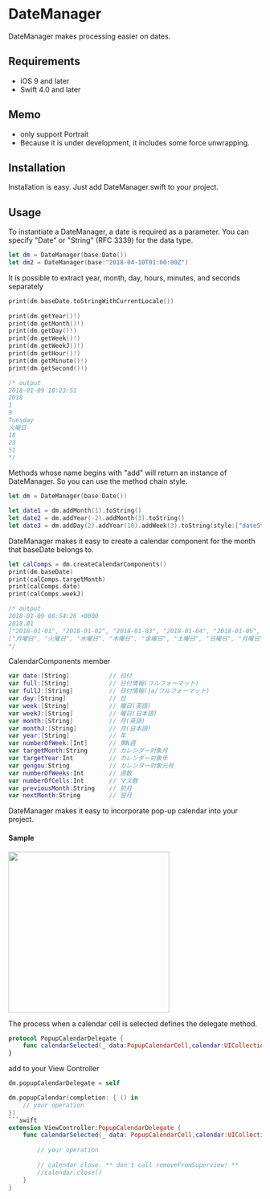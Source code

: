 # DateManager

DateManager makes processing easier on dates.

## Requirements
- iOS 9 and later 
- Swift 4.0 and later

## Memo
- only support Portrait
- Because it is under development, it includes some force unwrapping.

## Installation
Installation is easy. Just add DateManager.swift to your project.

## Usage
To instantiate a DateManager, a date is required as a parameter.
You can specify "Date" or "String" (RFC 3339) for the data type.
```swift
let dm = DateManager(base:Date())
let dm2 = DateManager(base:"2018-04-10T01:00:00Z")
```
It is possible to extract year, month, day, hours, minutes, and seconds separately
```swift
print(dm.baseDate.toStringWithCurrentLocale())
        
print(dm.getYear()!)
print(dm.getMonth()!)
print(dm.getDay()!)
print(dm.getWeek()!)
print(dm.getWeekJ()!)
print(dm.getHour()!)
print(dm.getMinute()!)
print(dm.getSecond()!)

/* output
2018-01-09 18:23:51
2018
1
9
Tuesday
火曜日
18
23
51
*/
```


Methods whose name begins with "add" will return an instance of DateManager. So you can use the method chain style.
```swift
let dm = DateManager(base:Date())

let date1 = dm.addMonth(1).toString()
let date2 = dm.addYear(-2).addMonth(3).toString()
let date3 = dm.addDay(2).addYear(10).addWeek(3).toString(style:["dateStyle":.full])
```

DateManager makes it easy to create a calendar component for the month that baseDate belongs to.
```swift
let calComps = dm.createCalendarComponents()
print(dm.baseDate)
print(calComps.targetMonth)
print(calComps.date)
print(calComps.weekJ)

/* output
2018-01-09 08:54:26 +0000
2018.01
["2018-01-01", "2018-01-02", "2018-01-03", "2018-01-04", "2018-01-05", "2018-01-06", "2018-01-07", "2018-01-08", "2018-01-09", "2018-01-10", "2018-01-11", "2018-01-12", "2018-01-13", "2018-01-14", "2018-01-15", "2018-01-16", "2018-01-17", "2018-01-18", "2018-01-19", "2018-01-20", "2018-01-21", "2018-01-22", "2018-01-23", "2018-01-24", "2018-01-25", "2018-01-26", "2018-01-27", "2018-01-28", "2018-01-29", "2018-01-30", "2018-01-31", "2018-02-01", "2018-02-02", "2018-02-03", "2018-02-04"]
["月曜日", "火曜日", "水曜日", "木曜日", "金曜日", "土曜日", "日曜日", "月曜日", "火曜日", "水曜日", "木曜日", "金曜日", "土曜日", "日曜日", "月曜日", "火曜日", "水曜日", "木曜日", "金曜日", "土曜日", "日曜日", "月曜日", "火曜日", "水曜日", "木曜日", "金曜日", "土曜日", "日曜日", "月曜日", "火曜日", "水曜日", "木曜日", "金曜日", "土曜日", "日曜日"]
*/
```
CalendarComponents member
```swift
var date:[String]           // 日付
var full:[String]           // 日付情報(フルフォーマット)
var fullJ:[String]          // 日付情報(ja/フルフォーマット)
var day:[String]            // 日
var week:[String]           // 曜日(英語)
var weekJ:[String]          // 曜日(日本語)
var month:[String]          // 月(英語)
var monthJ:[String]         // 月(日本語)
var year:[String]           // 年
var numberOfWeek:[Int]      // 第N週
var targetMonth:String      // カレンダー対象月
var targetYear:Int          // カレンダー対象年
var gengou:String           // カレンター対象元号
var numberOfWeeks:Int       // 週数
var numberOfCells:Int       // マス数
var previousMonth:String    // 前月
var nextMonth:String        // 翌月
```


DateManager makes it easy to incorporate pop-up calendar into your project.
#### Sample
<img src="https://user-images.githubusercontent.com/13625204/34709402-72ad1064-f55a-11e7-8d6b-57341d5f49ab.png" width="320px"/>


The process when a calendar cell is selected defines the delegate method.

```swift
protocol PopupCalendarDelegate {
    func calendarSelected(_ data:PopupCalendarCell,calendar:UICollectionView)
}
```

add to your View Controller
```swift
dm.popupCalendarDelegate = self
```
```swift
dm.popupCalendar(completion: { () in
    // your operation
})
```swift
extension ViewController:PopupCalendarDelegate {
    func calendarSelected(_ data: PopupCalendarCell,calendar:UICollectionView) {
        
        // your operation
        
        // calendar close. ** don't call removeFromSuperview! **
        //calendar.close()
    }
}
```



